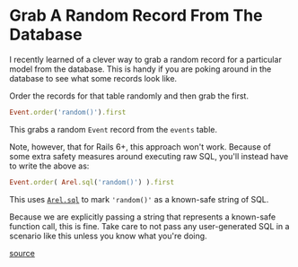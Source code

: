 # Grab A Random Record From The Database

I recently learned of a clever way to grab a random record for a particular
model from the database. This is handy if you are poking around in the database
to see what some records look like.

Order the records for that table randomly and then grab the first.

```ruby
Event.order('random()').first
```

This grabs a random `Event` record from the `events` table.

Note, however, that for Rails 6+, this approach won't work. Because of some
extra safety measures around executing raw SQL, you'll instead have to write
the above as:

```ruby
Event.order( Arel.sql('random()') ).first
```

This uses
[`Arel.sql`](https://api.rubyonrails.org/classes/Arel.html#method-c-sql) to
mark `'random()'` as a known-safe string of SQL.

Because we are explicitly passing a string that represents a known-safe
function call, this is fine. Take care to not pass any user-generated SQL in a
scenario like this unless you know what you're doing.

[source](https://stackoverflow.com/a/49525874/535590)
